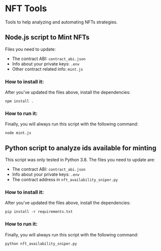# NFT Tools
Tools to help analyzing and automating NFTs strategies.

## Node.js script to Mint NFTs

Files you need to update:
* The contract ABI: ```contract_abi.json```
* Info about your private keys: ```.env```
* Other contract related info: ```mint.js```

### How to install it:
After you've updated the files above, install the dependencies:

```npm install .```

### How to run it:
Finally, you will always run this script with the following command:

```node mint.js```

## Python script to analyze ids available for minting
This script was only tested in Python 3.8. The files you need to update are:
* The contract ABI: ```contract_abi.json```
* Info about your private keys: ```.env```
* The contract address in ```nft_availability_sniper.py```

### How to install it:
After you've updated the files above, install the dependencies:

```pip install -r requirements.txt```

### How to run it:
Finally, you will always run this script with the following command:

```python nft_availability_sniper.py```
